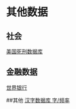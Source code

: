 # 其他数据

## 社会

[美国死刑数据库](http://www.deathpenaltyinfo.org/)


## 金融数据
[世界银行](http://data.worldbank.org/indicator)


##其他
[汉字数据库 字/频率](http://lingua.mtsu.edu/chinese-computing/statistics/char/list.php?Which=MO)